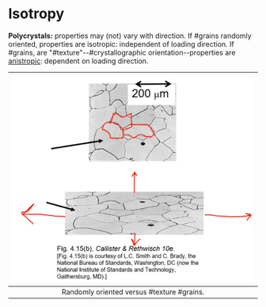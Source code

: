 # Isotropy

**Polycrystals:** properties may (not) vary with direction.
If #grains randomly oriented, properties are isotropic: independent of loading direction.
If #grains, are "#texture"--#crystallographic orientation--properties are [anistropic](anistropy.md): dependent on loading direction.

| ![](../../../attachments/engr-839-001-mechanical-metallurgy/isotropy_comparisons_210907_132012_EST.png) |
|:--:|
| Randomly oriented versus #texture #grains. |
